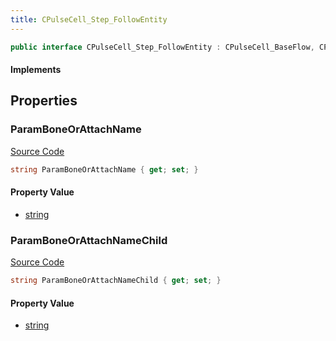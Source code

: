```yaml
---
title: CPulseCell_Step_FollowEntity
---
```


```csharp
public interface CPulseCell_Step_FollowEntity : CPulseCell_BaseFlow, CPulseCell_Base, ISchemaClass<CPulseCell_Base>, ISchemaClass<CPulseCell_BaseFlow>, ISchemaClass<CPulseCell_Step_FollowEntity>, ISchemaField, ISchemaClass, INativeHandle
```

#### Implements

## Properties

### ParamBoneOrAttachName

[Source Code](https://github.com/swiftly-solution/swiftlys2/blob/main/managed/src/SwiftlyS2.Generated/Schemas/Interfaces/CPulseCell_Step_FollowEntity.cs#L17)

```csharp
string ParamBoneOrAttachName { get; set; }
```

#### Property Value

- [string](https://learn.microsoft.com/dotnet/api/system.string)

### ParamBoneOrAttachNameChild

[Source Code](https://github.com/swiftly-solution/swiftlys2/blob/main/managed/src/SwiftlyS2.Generated/Schemas/Interfaces/CPulseCell_Step_FollowEntity.cs#L19)

```csharp
string ParamBoneOrAttachNameChild { get; set; }
```

#### Property Value

- [string](https://learn.microsoft.com/dotnet/api/system.string)

